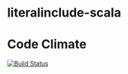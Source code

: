 # literalinclude-scala

# Code Climate

[![Build Status](https://travis-ci.org/sshilpika/literalinclude-scala.svg?branch=master)](https://travis-ci.org/sshilpika/literalinclude-scala)
